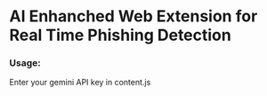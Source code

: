 # AI Enhanched Web Extension for Real Time Phishing Detection

### Usage:
Enter your gemini API key in content.js
